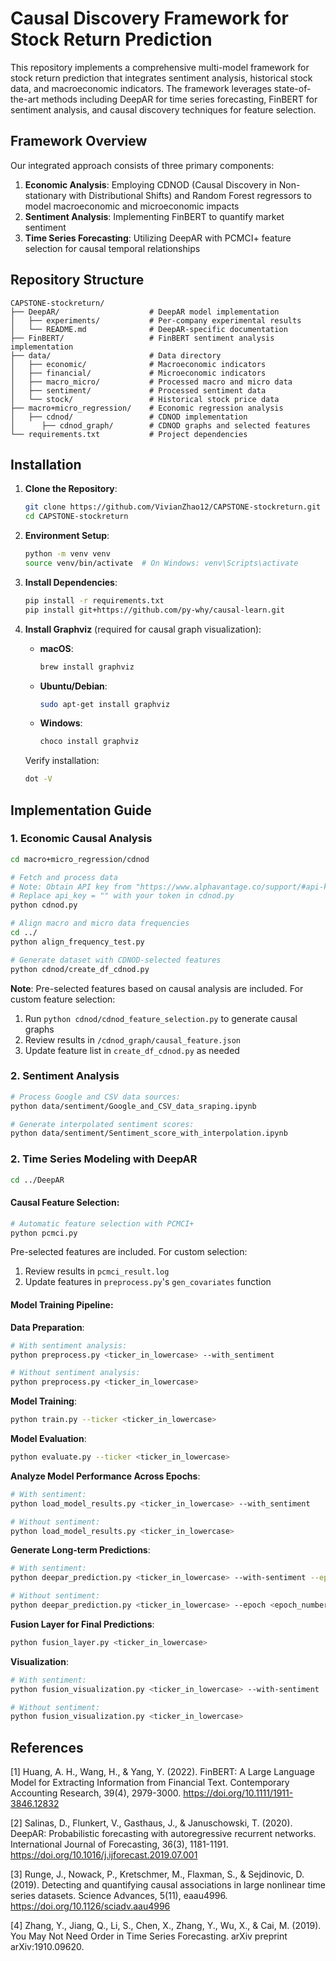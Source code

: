 # Causal Discovery Framework for Stock Return Prediction

This repository implements a comprehensive multi-model framework for stock return prediction that integrates sentiment analysis, historical stock data, and macroeconomic indicators. The framework leverages state-of-the-art methods including DeepAR for time series forecasting, FinBERT for sentiment analysis, and causal discovery techniques for feature selection.

## Framework Overview

Our integrated approach consists of three primary components:

1. **Economic Analysis**: Employing CDNOD (Causal Discovery in Non-stationary with Distributional Shifts) and Random Forest regressors to model macroeconomic and microeconomic impacts
2. **Sentiment Analysis**: Implementing FinBERT to quantify market sentiment
3. **Time Series Forecasting**: Utilizing DeepAR with PCMCI+ feature selection for causal temporal relationships

## Repository Structure

```
CAPSTONE-stockreturn/
├── DeepAR/                    # DeepAR model implementation
│   ├── experiments/           # Per-company experimental results
│   └── README.md              # DeepAR-specific documentation
├── FinBERT/                   # FinBERT sentiment analysis implementation
├── data/                      # Data directory
│   ├── economic/              # Macroeconomic indicators
│   ├── financial/             # Microeconomic indicators
│   ├── macro_micro/           # Processed macro and micro data
│   ├── sentiment/             # Processed sentiment data
│   └── stock/                 # Historical stock price data
├── macro+micro_regression/    # Economic regression analysis
│   ├── cdnod/                 # CDNOD implementation
│      ├── cdnod_graph/        # CDNOD graphs and selected features
└── requirements.txt           # Project dependencies
```

## Installation

1. **Clone the Repository**:
   ```bash
   git clone https://github.com/VivianZhao12/CAPSTONE-stockreturn.git
   cd CAPSTONE-stockreturn
   ```

2. **Environment Setup**:
   ```bash
   python -m venv venv
   source venv/bin/activate  # On Windows: venv\Scripts\activate
   ```

3. **Install Dependencies**:
   ```bash
   pip install -r requirements.txt
   pip install git+https://github.com/py-why/causal-learn.git
   ```

4. **Install Graphviz** (required for causal graph visualization):

   - **macOS**:
     ```bash
     brew install graphviz
     ```
     
   - **Ubuntu/Debian**:
     ```bash
     sudo apt-get install graphviz
     ```
     
   - **Windows**:
     ```bash
     choco install graphviz
     ```
     
   Verify installation:
   ```bash
   dot -V
   ```

## Implementation Guide

### 1. Economic Causal Analysis

```bash
cd macro+micro_regression/cdnod

# Fetch and process data
# Note: Obtain API key from "https://www.alphavantage.co/support/#api-key"
# Replace api_key = "" with your token in cdnod.py
python cdnod.py

# Align macro and micro data frequencies
cd ../
python align_frequency_test.py

# Generate dataset with CDNOD-selected features
python cdnod/create_df_cdnod.py
```

**Note**: Pre-selected features based on causal analysis are included. For custom feature selection:
1. Run `python cdnod/cdnod_feature_selection.py` to generate causal graphs
2. Review results in `/cdnod_graph/causal_feature.json`
3. Update feature list in `create_df_cdnod.py` as needed


### 2. Sentiment Analysis

```bash
# Process Google and CSV data sources:
python data/sentiment/Google_and_CSV_data_sraping.ipynb

# Generate interpolated sentiment scores:
python data/sentiment/Sentiment_score_with_interpolation.ipynb
```

### 2. Time Series Modeling with DeepAR

```bash
cd ../DeepAR
```

#### Causal Feature Selection:
```bash
# Automatic feature selection with PCMCI+
python pcmci.py
```

Pre-selected features are included. For custom selection:
1. Review results in `pcmci_result.log`
2. Update features in `preprocess.py`'s `gen_covariates` function

#### Model Training Pipeline:

**Data Preparation**:
```bash
# With sentiment analysis:
python preprocess.py <ticker_in_lowercase> --with_sentiment

# Without sentiment analysis:
python preprocess.py <ticker_in_lowercase>
```

**Model Training**:
```bash
python train.py --ticker <ticker_in_lowercase>
```

**Model Evaluation**:
```bash
python evaluate.py --ticker <ticker_in_lowercase>
```

**Analyze Model Performance Across Epochs**:
```bash
# With sentiment:
python load_model_results.py <ticker_in_lowercase> --with_sentiment

# Without sentiment:
python load_model_results.py <ticker_in_lowercase>
```

**Generate Long-term Predictions**:
```bash
# With sentiment:
python deepar_prediction.py <ticker_in_lowercase> --with-sentiment --epoch <epoch_number>

# Without sentiment:
python deepar_prediction.py <ticker_in_lowercase> --epoch <epoch_number>
```

**Fusion Layer for Final Predictions**:
```bash
python fusion_layer.py <ticker_in_lowercase>
```

**Visualization**:
```bash
# With sentiment:
python fusion_visualization.py <ticker_in_lowercase> --with-sentiment

# Without sentiment:
python fusion_visualization.py <ticker_in_lowercase>
```

## References
[1] Huang, A. H., Wang, H., & Yang, Y. (2022). FinBERT: A Large Language Model for Extracting Information from Financial Text. Contemporary Accounting Research, 39(4), 2979-3000. https://doi.org/10.1111/1911-3846.12832

[2] Salinas, D., Flunkert, V., Gasthaus, J., & Januschowski, T. (2020). DeepAR: Probabilistic forecasting with autoregressive recurrent networks. International Journal of Forecasting, 36(3), 1181-1191. https://doi.org/10.1016/j.ijforecast.2019.07.001

[3] Runge, J., Nowack, P., Kretschmer, M., Flaxman, S., & Sejdinovic, D. (2019). Detecting and quantifying causal associations in large nonlinear time series datasets. Science Advances, 5(11), eaau4996. https://doi.org/10.1126/sciadv.aau4996 

[4] Zhang, Y., Jiang, Q., Li, S., Chen, X., Zhang, Y., Wu, X., & Cai, M. (2019). You May Not Need Order in Time Series Forecasting. arXiv preprint arXiv:1910.09620.